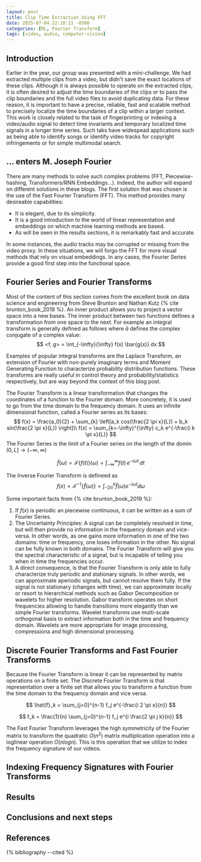 ```yaml
---
layout: post
title: Clip Time Extraction Using FFT
date: 2025-07-04 22:10:11 -0500
categories: [ML, Fourier Transform]
tags: [video, audio, computer-vision]
---
```


## Introduction

Earlier in the year, our group was presented with a mini-challenge.
We had extracted multiple clips from a video, but didn't save the exact locations of these clips.
Although it is always possible to operate on the extracted clips, it is often desired to adjust the time boundaries of the clips or to pass the clip boundaries and the full video files to avoid duplicating data.
For these reason, it is important to have a precise, reliable, fast and scalable method to precisely localize the time boundaries of a clip within a larger context.
This work is closely related to the task of fingerprinting or indexing a video/audio signal to detect time invariants and temporary localized time signals in a longer time series. Such taks have widespead applications such as being able to identify songs or identify video tracks for copyright infringements or for simple multimodal search.

## ... enters M. Joseph Fourier

There are many methods to solve such complex problems (FFT, Piecewise-hashing, Transformers/RNN Embeddings...).
Indeed, the author will expand on different solutions in these blogs.
The first solution that was chosen is the use of the Fast Fourier Transform (FFT).
This method provides many desireable capabilities:

- It is elegant, due to its simplicity.
- It is a good introduction to the world of linear representation and embeddings on which machine learning methods are based.
- As will be seen in the results sections, it is remarkably fast and accurate.

In some instances, the audio tracks may be corrupted or missing from the video proxy. In these situations, we will forgo the FFT for more visual methods that rely on visual embeddings.
In any cases, the Fourier Series provide a good first step into the functional space.

## Fourier Series and Fourier Transforms

Most of the content of this section comes from the excellent book on data science and engineering from Steve Brunton and Nathan Kutz {% cite brunton_book_2019 %}.
An inner product allows you to project a vector space into a new bases.
The inner product between two functions defines a transformation from one space to the next.
For example an integral transform is generally defined as follows where $\bar{a}$ defines the complex conjugate of a complex value:
$$
<f, g> = \int_{-\infty}{\infty} f(x) \bar{g(x)} dx
$$

Examples of popular integral transforms are the Laplace Transform, an extension of Fourier with non-purely imaginary terms and Moment Generating Function to characterize probability distribution functions. These transforms are really useful in control theory and probability/statistics respectively, but are way beyond the context of this blog post.

The Fourier Transform is a linear transformation that changes the coordinates of a function to the Fourier domain.
More concretely, it is used to go from the time domain to the frequency domain.
It uses an infinite dimensional function, called a Fourier series as its bases:
$$
f(x) = \frac{a_0}{2} + \sum_{k} \left[a_k cos(\frac{2 \pi x}{L}) + b_k sin(\frac{2 \pi x}{L}) \right]\\
f(x) = \sum_{k=-\infty}^{\infty} c_k e^{-\frac{i k \pi x}{L}}
$$
The Fourier Series is the limit of a Fourier series on the length of the domin $\left(0, L\right] \to (-\infty, \infty)$

$$
\hat{f}(\omega)=\mathcal{F}\{f(t)\}(\omega) = \int_{-\infty}^{\infty} f(t)\, e^{-i \omega t}\, dt
$$

The Inverse Fourier Transform is defineed as
$$
f(x) = \mathcal{F}^{-1}\{\hat{f}(\omega)\} = \int_{-2\pi}^{\pi} \hat{f}(\omega) e^{-i \omega t} d\omega
$$

Some important facts from {% cite brunton_book_2019 %}:

1. If $f(x)$ is periodic an piecewise continuous, it can be written as a sum of Fourier Series.
2. The Uncertainty Principles:  A signal can be completely resolved in time, but will then provide no information in the frequency domain and vice-versa. In other words, as one gains more information in one of the two domains: time or frequency, one loses information in the other. No signal can be fully known in both domains. The Fourier Transform will give you the spectral characteristic of a signal, but is incapable of telling you when in time the frequencies occur.
3. A direct consequence, is that the Fourier Transform is only able to fully characterize truly periodic and stationary signals. In other words, we can approximate aperiodic signals, but cannot resolve them fully. If the signal is not stationary (changes with time), we can approximate locally or resort to hierarchical methods such as Gabor Decomposition or wavelets for higher resolution. Gabor transform operates on short frequencies allowing to handle transitions more elegantly than we simple Fourier transforms. Wavelet transforms use multi-scale orthogonal basis to extract information both in the time and frequency domain. Wavelets are more appropriate for image processing, compressiona and high dimensional processing.

## Discrete Fourier Transforms and Fast Fourier Transforms

Because the Fourier Transform is linear it can be represented by matrix operations on a finite set.
The Discrete Fourier Transform is that representation over a finite set that allows you to transform a function from the time domain to the frequency domain and vice versa.

$$
\hat{f}_k = \sum_{j=0}^{n-1} f_j e^{-\frac{i 2 \pi x}{n}}
$$

$$
f_k = \frac{1}{n} \sum_{j=0}^{n-1} f_j e^{i \frac{2 \pi j k}{n}}
$$

The Fast Fourier Transform leverages the high symmetricity of the Fourier matrix to transform the quadratic $O(n^2)$ matrix multiplication operation into a loglinear operation $O(n log n)$.
This is this operation that we utilize to index the frequency signature of our videos.

## Indexing Frequency Signatures with Fourier Transforms

## Results

## Conclusions and next steps

## References

{% bibliography --cited %}
